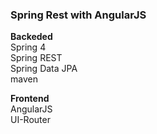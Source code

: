 ### Spring Rest with AngularJS ###

**Backeded** <br />
Spring 4 <br />
Spring REST <br />
Spring Data JPA <br />
maven <br />

**Frontend** <br />
AngularJS <br />
UI-Router <br />